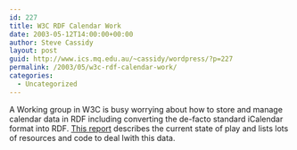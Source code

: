 ```yaml
---
id: 227
title: W3C RDF Calendar Work
date: 2003-05-12T14:00:00+00:00
author: Steve Cassidy
layout: post
guid: http://www.ics.mq.edu.au/~cassidy/wordpress/?p=227
permalink: /2003/05/w3c-rdf-calendar-work/
categories:
  - Uncategorized
---
```

A Working group in W3C is busy worrying about how to store and manage calendar data in RDF including converting the de-facto standard iCalendar format into RDF. [This report](http://www.w3.org/2001/sw/Europe/reports/dev_workshop_report_2/) describes the current state of play and lists lots of resources and code to deal lwith this data.

